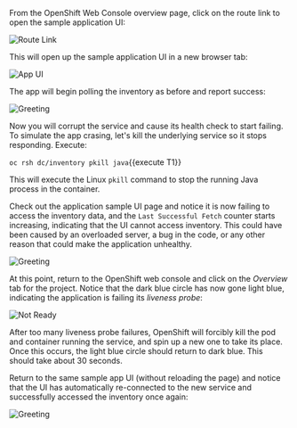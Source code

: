 From the OpenShift Web Console overview page, click on the route link to open the sample application UI:

![Route Link](/redhat-middleware-workshops/assets/mono-to-micro-part-1/routelink.png)

This will open up the sample application UI in a new browser tab:

![App UI](/redhat-middleware-workshops/assets/mono-to-micro-part-1/app.png)

The app will begin polling the inventory as before and report success:

![Greeting](/redhat-middleware-workshops/assets/mono-to-micro-part-1/inventory.png)

Now you will corrupt the service and cause its health check to start failing.
To simulate the app crasing, let's kill the underlying service so it stops responding. Execute:

`oc rsh dc/inventory pkill java`{{execute T1}}

This will execute the Linux `pkill` command to stop the running Java process in the container.

Check out the application sample UI page and notice it is now failing to access the inventory data, and the
`Last Successful Fetch` counter starts increasing, indicating that the UI cannot access inventory. This could have
been caused by an overloaded server, a bug in the code, or any other reason that could make the application
unhealthy.

![Greeting](/redhat-middleware-workshops/assets/mono-to-micro-part-1/inventory-fail.png)

At this point, return to the OpenShift web console and click on the _Overview_ tab for the project. Notice that the
dark blue circle has now gone light blue, indicating the application is failing its _liveness probe_:

![Not Ready](/redhat-middleware-workshops/assets/mono-to-micro-part-1/notready.png)

After too many liveness probe failures, OpenShift will forcibly kill the pod and container running the service, and spin up a new one to take
its place. Once this occurs, the light blue circle should return to dark blue. This should take about 30 seconds.

Return to the same sample app UI (without reloading the page) and notice that the UI has automatically
re-connected to the new service and successfully accessed the inventory once again:

![Greeting](/redhat-middleware-workshops/assets/mono-to-micro-part-1/inventory.png)
